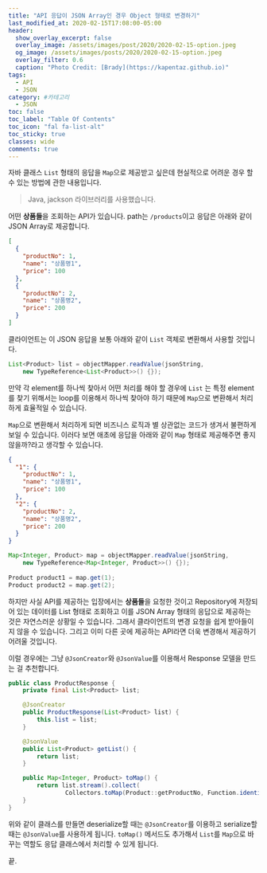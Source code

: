 ```yaml
---
title: "API 응답이 JSON Array인 경우 Object 형태로 변경하기"
last_modified_at: 2020-02-15T17:08:00-05:00
header:
  show_overlay_excerpt: false
  overlay_image: /assets/images/post/2020/2020-02-15-option.jpeg
  og_image: /assets/images/posts/2020/2020-02-15-option.jpeg
  overlay_filter: 0.6
  caption: "Photo Credit: [Brady](https://kapentaz.github.io)"
tags:
  - API
  - JSON
category: #카테고리
  - JSON
toc: false
toc_label: "Table Of Contents"
toc_icon: "fal fa-list-alt"
toc_sticky: true
classes: wide
comments: true
---
```




자바 클래스 `List` 형태의 응답을 `Map`으로 제공받고 싶은데 현실적으로 어려운 경우 할 수 있는 방법에 관한 내용입니다.

> Java, jackson 라이브러리를 사용했습니다.

어떤 **상품들**을 조회하는 API가 있습니다. path는 `/products`이고 응답은 아래와 같이 JSON Array로 제공합니다.
```json
[
  {
    "productNo": 1,
    "name": "상품명1",
    "price": 100
  },
  {
    "productNo": 2,
    "name": "상품명2",
    "price": 200
  }
]
```
클라이언트는 이 JSON 응답을 보통 아래와 같이 `List` 객체로 변환해서 사용할 것입니다.
```java
List<Product> list = objectMapper.readValue(jsonString, 
	new TypeReference<List<Product>>() {});
```
만약 각 element를 하나씩 찾아서 어떤 처리를 해야 할 경우에 `List` 는 특정 element를 찾기 위해서는 loop를 이용해서 하나씩 찾아야 하기 때문에 `Map`으로 변환해서 처리하게 효율적일 수 있습니다.

`Map`으로 변환해서 처리하게 되면 비즈니스 로직과 별 상관없는 코드가 생겨서 불편하게 보일 수 있습니다. 이러다 보면 애초에 응답을 아래와 같이 `Map` 형태로 제공해주면 좋지 않을까?라고 생각할 수 있습니다. 
```json
{
  "1": {
    "productNo": 1,
    "name": "상품명1",
    "price": 100
  },
  "2": {
    "productNo": 2,
    "name": "상품명2",
    "price": 200
  }
}
```
```java
Map<Integer, Product> map = objectMapper.readValue(jsonString,  
	new TypeReference<Map<Integer, Product>>() {});  
  
Product product1 = map.get(1);  
Product product2 = map.get(2);
```
하지만 사실 API를 제공하는 입장에서는 **상품들**을 요청한 것이고 Repository에 저장되어 있는 데이터를 List 형태로 조회하고 이를 JSON Array 형태의 응답으로 제공하는 것은 자연스러운 상황일 수 있습니다. 
그래서 클라이언트의 변경 요청을 쉽게 받아들이지 않을 수 있습니다. 그리고 이미 다른 곳에 제공하는 API라면 더욱 변경해서 제공하기 어려울 것입니다. 

이럴 경우에는 그냥 `@JsonCreator`와 `@JsonValue`를 이용해서 Response 모델을 만드는 걸 추천합니다. 
```java
public class ProductResponse {
    private final List<Product> list;

    @JsonCreator
    public ProductResponse(List<Product> list) {
        this.list = list;
    }

    @JsonValue
    public List<Product> getList() {
        return list;
    }

    public Map<Integer, Product> toMap() {
        return list.stream().collect(
                Collectors.toMap(Product::getProductNo, Function.identity()));
    }
}
```
위와 같이 클래스를 만들면 deserialize할 때는 `@JsonCreator`를 이용하고 serialize할 때는 `@JsonValue`를 사용하게 됩니다. `toMap()` 메서드도 추가해서 `List`를 `Map`으로 바꾸는 역할도 응답 클래스에서 처리할 수 있게 됩니다.

끝. 